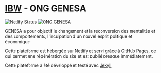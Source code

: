 # [IBW](https://github.com/flavien-hugs/genesainter) - ONG GENESA

[![Netlify Status](https://api.netlify.com/api/v1/badges/02b3d35e-a53a-4461-ac74-24250eb195b1/deploy-status)](https://app.netlify.com/sites/genesainter/deploys)
[![ONG GENESA](https://img.shields.io/badge/ONG%20GENESA-BUILD%20-success.svg)](https://github.com/flavien-hugs/genesainter)

GENESA a pour objectif le changement et la reconversion des mentalités et des comportements, l'inculpation d'un nouvel esprit politique et économique

Cette plateforme est hébergée sur Netlify et servi grâce à GitHub Pages, ce qui permet une régénération du site et est publié presque immédiatement.

Cette plateforme a été développé et testé avec [Jekyll](https://jekyllrb.com/)